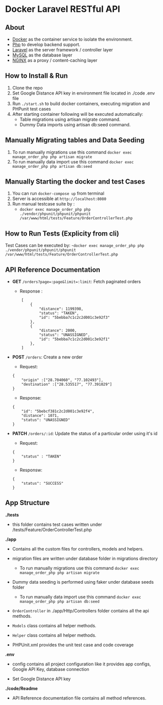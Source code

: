 # Docker Laravel RESTful API

## About

- [Docker](https://www.docker.com/) as the container service to isolate the environment.
- [Php](https://php.net/) to develop backend support.
- [Laravel](https://laravel.com) as the server framework / controller layer
- [MySQL](https://mysql.com/) as the database layer
- [NGINX](https://docs.nginx.com/nginx/admin-guide/content-cache/content-caching/) as a proxy / content-caching layer

## How to Install & Run

1.  Clone the repo
2.  Set Google Distance API key in environment file located in ./code .env file
3.  Run `./start.sh` to build docker containers, executing migration and PHPunit test cases 
4.  After starting container following will be executed automatically:
	- Table migrations using artisan migrate command.
	- Dummy Data imports using artisan db:seed command.

## Manually Migrating tables and Data Seeding

1. To run manually migrations use this command `docker exec manage_order_php php artisan migrate`
2. To run manually data import use this command `docker exec manage_order_php php artisan db:seed`

## Manually Starting the docker and test Cases

1. You can run `docker-compose up` from terminal
2. Server is accessible at `http://localhost:8080`
3. Run manual testcase suite by :
	- `docker exec manage_order_php php ./vendor/phpunit/phpunit/phpunit /var/www/html/tests/Feature/OrderControllerTest.php`
	
## How to Run Tests (Explicity from cli)

 Test Cases can be executed by:
-`docker exec manage_order_php php ./vendor/phpunit/phpunit/phpunit /var/www/html/tests/Feature/OrderControllerTest.php`
## API Reference Documentation

- **GET** `/orders?page=:page&limit=:limit`: Fetch paginated orders

    - Response :
	```
	    [
            {
                "distance": 1199398,
                "status": "TAKEN",
                "id": "5bebba7c1c2c2d001c3e92f3"
            },
            {
                "distance": 2000,
                "status": "UNASSIGNED",
                "id": "5bebba7c1c2c2d001c3e92f1"
            },
        ]
	```
- **POST** `/orders`: Create a new order

	- Request:
	```
    {
        "origin" :["28.704060", "77.102493"],
        "destination" :["28.535517", "77.391029"]
    }
	```

    - Response:
	```
    {
        "id": "5bebcf381c2c2d001c3e92f4",
        "distance": 1071,
        "status": "UNASSIGNED"
    }
	```

- **PATCH** `/orders/:id`: Update the status of a particular order using it's id

	- Request:
	```
    {
        "status" : "TAKEN"
    }
	```

    - Responsw:
	```
    {
        "status": "SUCCESS"
    }
	```
## App Structure

**./tests**

- this folder contains test cases written under /tests/Feature/OrderControllerTest.php

**./app**

- Contains all the custom files for controllers, models and helpers.
- migration files are written under database folder in migrations directory
	- To run manually migrations use this command `docker exec manage_order_php php artisan migrate`
- Dummy data seeding is performed using faker under database seeds folder
	- To run manually data import use this command `docker exec manage_order_php php artisan db:seed`
- `OrderController` in ./app/Http/Controllers folder contains all the api methods.
- `Models` class contains all helper methods.
- `Helper` class contains all helper methods.

- PHPUnit.xml provides the unit test case and code coverage

**.env**

- config contains all project configuration like it provides app configs, Google API Key, database connection

- Set Google Distance API key

**./code/Readme**

- API Reference documentation file contains all method references.
